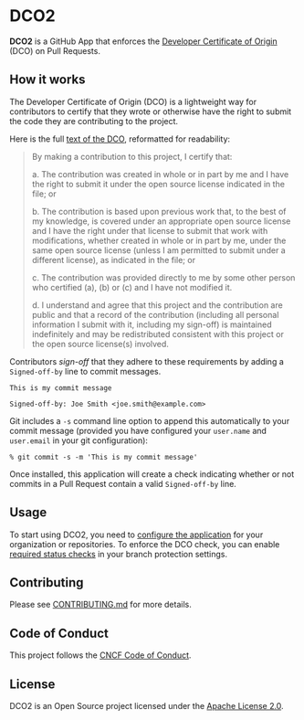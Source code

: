 # DCO2

**DCO2** is a GitHub App that enforces the [Developer Certificate of Origin](https://developercertificate.org/) (DCO) on Pull Requests.

## How it works

The Developer Certificate of Origin (DCO) is a lightweight way for contributors to certify that they wrote or otherwise have the right to submit the code they are contributing to the project.

Here is the full [text of the DCO](https://developercertificate.org/), reformatted for readability:

> By making a contribution to this project, I certify that:
>
> a. The contribution was created in whole or in part by me and I have the right to submit it under the open source license indicated in the file; or
>
> b. The contribution is based upon previous work that, to the best of my knowledge, is covered under an appropriate open source license and I have the right under that license to submit that work with modifications, whether created in whole or in part by me, under the same open source license (unless I am permitted to submit under a different license), as indicated in the file; or
>
> c. The contribution was provided directly to me by some other person who certified (a), (b) or (c) and I have not modified it.
>
> d. I understand and agree that this project and the contribution are public and that a record of the contribution (including all personal information I submit with it, including my sign-off) is maintained indefinitely and may be redistributed consistent with this project or the open source license(s) involved.

Contributors *sign-off* that they adhere to these requirements by adding a `Signed-off-by` line to commit messages.

```text
This is my commit message

Signed-off-by: Joe Smith <joe.smith@example.com>
```

Git includes a `-s` command line option to append this automatically to your commit message (provided you have configured your `user.name` and `user.email` in your git configuration):

```text
% git commit -s -m 'This is my commit message'
```

Once installed, this application will create a check indicating whether or not commits in a Pull Request contain a valid `Signed-off-by` line.

## Usage

To start using DCO2, you need to [configure the application](https://github.com/apps/dco-2) for your organization or repositories. To enforce the DCO check, you can enable [required status checks](https://docs.github.com/en/repositories/configuring-branches-and-merges-in-your-repository/managing-protected-branches/about-protected-branches) in your branch protection settings.

## Contributing

Please see [CONTRIBUTING.md](./CONTRIBUTING.md) for more details.

## Code of Conduct

This project follows the [CNCF Code of Conduct](https://github.com/cncf/foundation/blob/master/code-of-conduct.md).

## License

DCO2 is an Open Source project licensed under the [Apache License 2.0](https://www.apache.org/licenses/LICENSE-2.0).
